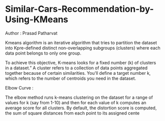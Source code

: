 # Similar-Cars-Recommendation-by-Using-KMeans

Author : Prasad Patharvat

Kmeans algorithm is an iterative algorithm that tries to partition the dataset into Kpre-defined distinct non-overlapping subgroups (clusters) where each data point belongs to only one group.

To achieve this objective, K-means looks for a fixed number (k) of clusters in a dataset.” A cluster refers to a collection of data points aggregated together because of certain similarities. You'll define a target number k, which refers to the number of centroids you need in the dataset.

Elbow Curve :

The elbow method runs k-means clustering on the dataset for a range of values for k (say from 1-10) and then for each value of k computes an average score for all clusters. By default, the distortion score is computed, the sum of square distances from each point to its assigned cente
